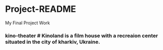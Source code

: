 # Project-README
My Final Project Work
### kino-theater  # Kinoland is a film house with a recreaion center situated in the city of __kharkiv, Ukraine__.

